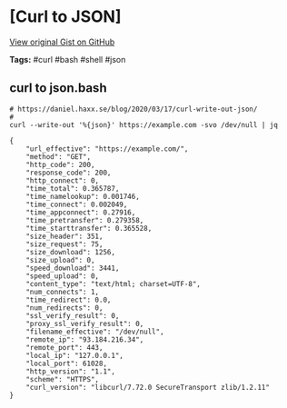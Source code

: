 # [Curl to JSON] 

[View original Gist on GitHub](https://gist.github.com/Integralist/d6e750eb89d4a3e97bed37b80abe6e4d)

**Tags:** #curl #bash #shell #json

## curl to json.bash

```shell
# https://daniel.haxx.se/blog/2020/03/17/curl-write-out-json/
#
curl --write-out '%{json}' https://example.com -svo /dev/null | jq

{
    "url_effective": "https://example.com/",
    "method": "GET",
    "http_code": 200,
    "response_code": 200,
    "http_connect": 0,
    "time_total": 0.365787,
    "time_namelookup": 0.001746,
    "time_connect": 0.002049,
    "time_appconnect": 0.27916,
    "time_pretransfer": 0.279358,
    "time_starttransfer": 0.365528,
    "size_header": 351,
    "size_request": 75,
    "size_download": 1256,
    "size_upload": 0,
    "speed_download": 3441,
    "speed_upload": 0,
    "content_type": "text/html; charset=UTF-8",
    "num_connects": 1,
    "time_redirect": 0.0,
    "num_redirects": 0,
    "ssl_verify_result": 0,
    "proxy_ssl_verify_result": 0,
    "filename_effective": "/dev/null",
    "remote_ip": "93.184.216.34",
    "remote_port": 443,
    "local_ip": "127.0.0.1",
    "local_port": 61028,
    "http_version": "1.1",
    "scheme": "HTTPS",
    "curl_version": "libcurl/7.72.0 SecureTransport zlib/1.2.11"
}
```

